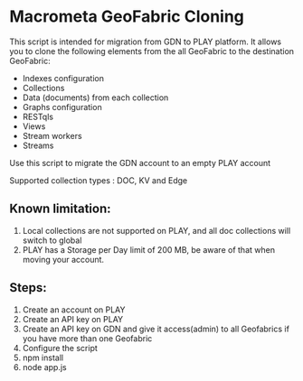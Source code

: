 # Macrometa GeoFabric Cloning

This script is intended for migration from GDN to PLAY platform. It allows you
to clone the following elements from the all GeoFabric to the destination
GeoFabric:

- Indexes configuration
- Collections
- Data (documents) from each collection
- Graphs configuration
- RESTqls
- Views
- Stream workers
- Streams

Use this script to migrate the GDN account to an empty PLAY account

Supported collection types : DOC, KV and Edge

## Known limitation:

1. Local collections are not supported on PLAY, and all doc collections will
   switch to global
2. PLAY has a Storage per Day limit of 200 MB, be aware of that when moving your
   account.

## Steps:

1. Create an account on PLAY
2. Create an API key on PLAY
3. Create an API key on GDN and give it access(admin) to all Geofabrics if you
   have more than one Geofabric
4. Configure the script
5. npm install
6. node app.js
